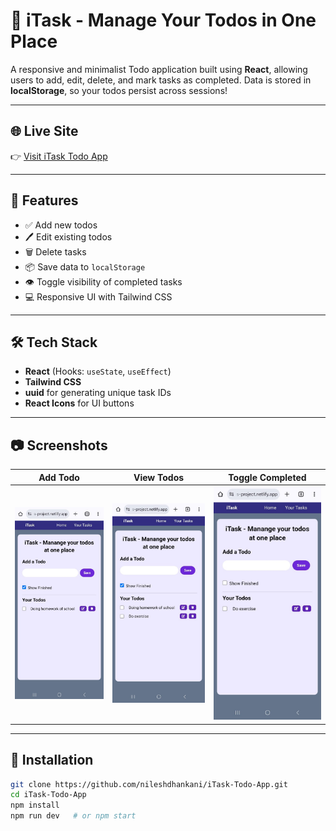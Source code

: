 # 📝 iTask - Manage Your Todos in One Place

A responsive and minimalist Todo application built using **React**, allowing users to add, edit, delete, and mark tasks as completed. Data is stored in **localStorage**, so your todos persist across sessions!

---

## 🌐 Live Site

👉 [Visit iTask Todo App](https://itask-manage-todos-project.netlify.app/)

---

## 🚀 Features

- ✅ Add new todos
- 🖊️ Edit existing todos
- 🗑️ Delete tasks
- 📦 Save data to `localStorage`
- 👁️ Toggle visibility of completed tasks
- 💻 Responsive UI with Tailwind CSS

---

## 🛠️ Tech Stack

- **React** (Hooks: `useState`, `useEffect`)
- **Tailwind CSS**
- **uuid** for generating unique task IDs
- **React Icons** for UI buttons

---

## 📷 Screenshots

| Add Todo | View Todos | Toggle Completed |
|----------|------------|------------------|
| ![Add](./screenshots/add.jpg) | ![View](./screenshots/view.jpg) | ![Toggle](./screenshots/toggle.jpg) |

---

## 🔧 Installation

```bash
git clone https://github.com/nileshdhankani/iTask-Todo-App.git
cd iTask-Todo-App
npm install
npm run dev   # or npm start
